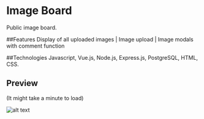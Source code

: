# Image Board
Public image board.

##Features
Display of all uploaded images | Image upload | Image modals with comment function

##Technologies
Javascript, Vue.js, Node.js, Express.js, PostgreSQL, HTML, CSS.

## Preview
(It might take a minute to load)

![alt text](https://media.giphy.com/media/2tMyFC1n4U6NaALIYm/giphy.gif)
